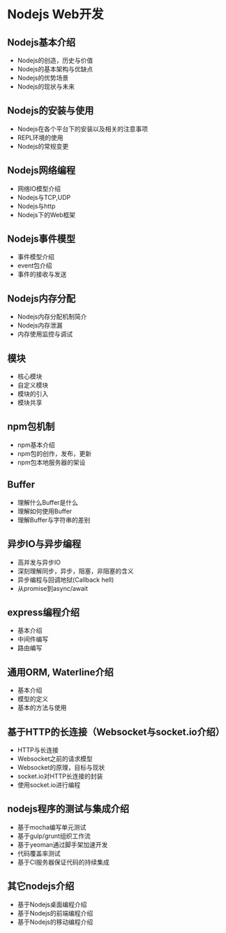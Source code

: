 # Nodejs Web开发
## Nodejs基本介绍
- Nodejs的创造，历史与价值
- Nodejs的基本架构与优缺点
- Nodejs的优势场景
- Nodejs的现状与未来

## Nodejs的安装与使用
- Nodejs在各个平台下的安装以及相关的注意事项
- REPL环境的使用
- Nodejs的常规变更

## Nodejs网络编程
- 网络IO模型介绍
- Nodejs与TCP,UDP
- Nodejs与http
- Nodejs下的Web框架

## Nodejs事件模型
- 事件模型介绍
- event包介绍
- 事件的接收与发送


## Nodejs内存分配
- Nodejs内存分配机制简介
- Nodejs内存泄漏
- 内存使用监控与调试

## 模块
- 核心模块
- 自定义模块
- 模块的引入
- 模块共享

## npm包机制
- npm基本介绍
- npm包的创作，发布，更新
- npm包本地服务器的架设

## Buffer
- 理解什么Buffer是什么
- 理解如何使用Buffer
- 理解Buffer与字符串的差别

## 异步IO与异步编程
- 高并发与异步IO
- 深刻理解同步，异步，阻塞，非阻塞的含义
- 异步编程与回调地狱(Callback hell)
- 从promise到async/await

## express编程介绍
- 基本介绍
- 中间件编写
- 路由编写

## 通用ORM, Waterline介绍
- 基本介绍
- 模型的定义
- 基本的方法与使用

## 基于HTTP的长连接（Websocket与socket.io介绍）
- HTTP与长连接
- Websocket之前的请求模型
- Websocket的原理，目标与现状
- socket.io对HTTP长连接的封装
- 使用socket.io进行编程

## nodejs程序的测试与集成介绍
- 基于mocha编写单元测试
- 基于gulp/grunt组织工作流
- 基于yeoman通过脚手架加速开发
- 代码覆盖率测试
- 基于CI服务器保证代码的持续集成

## 其它nodejs介绍
- 基于Nodejs桌面编程介绍
- 基于Nodejs的前端编程介绍
- 基于Nodejs的移动编程介绍
